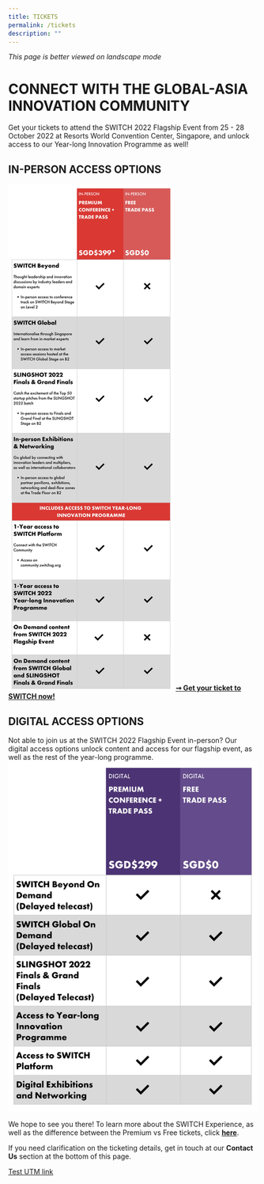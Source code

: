```yaml
---
title: TICKETS
permalink: /tickets
description: ""
---
```

*This page is better viewed on landscape mode*

# **CONNECT WITH THE GLOBAL-ASIA INNOVATION COMMUNITY**
Get your tickets to attend the SWITCH 2022 Flagship Event from 25 - 28 October 2022 at Resorts World Convention Center, Singapore, and unlock access to our Year-long Innovation Programme as well!
## **IN-PERSON ACCESS OPTIONS**
![](/images/SWITCH%202022%20Landing%20Page/(GREY)%20PRICE%20CHART.jpeg)
**[➞ Get your ticket to SWITCH now!](https://community.switchsg.org/register)**

## **DIGITAL ACCESS OPTIONS**
Not able to join us at the SWITCH 2022 Flagship Event in-person? Our digital access options unlock content and access for our flagship event, as well as the rest of the year-long programme. 
![](/images/SWITCH%202022%20Landing%20Page/67E91C64-975D-445B-A0D8-7F77EED6D668_1_201_a.jpeg)

We hope to see you there! To learn more about the SWITCH Experience, as well as the difference between the Premium vs Free tickets, click **[here](https://enterprisesg-switch-staging.netlify.app/the-switch-experience)**. 

If you need clarification on the ticketing details, get in touch at our **Contact Us** section at the bottom of this page.

[Test UTM link](https://www.switchsg.org/?utm_source=instagram&utm_medium=social&utm_campaign=switch2022)